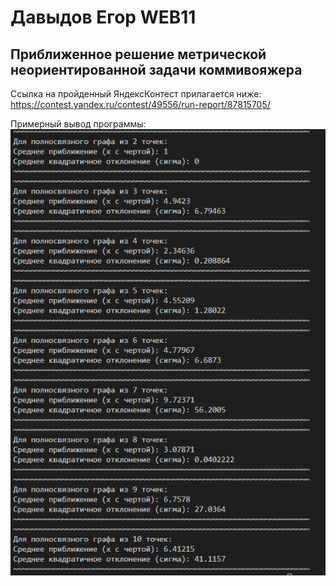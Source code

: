 # Давыдов Егор WEB11
## Приближенное решение метрической неориентированной задачи коммивояжера

Ссылка на пройденный ЯндексКонтест прилагается ниже:
https://contest.yandex.ru/contest/49556/run-report/87815705/

Примерный вывод программы:
![img_src](/img/ResultScreen.png)
